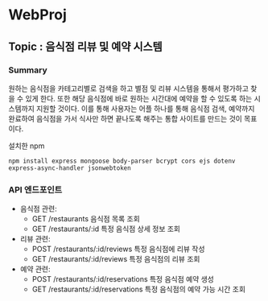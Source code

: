 # WebProj

## Topic : 음식점 리뷰 및 예약 시스템
### Summary
원하는 음식점을 카테고리별로 검색을 하고 별점 및 리뷰 시스템을 통해서 평가하고 찾을 수 있게 한다. 또한 해당 음식점에 바로 원하는 시간대에 예약을 할 수 있도록 하는 시스템까지 지원할 것이다. 이를 통해 사용자는 어플 하나를 통해 음식점 검색, 예약까지 완료하여 음식점을 가서 식사만 하면 끝나도록 해주는 통합 사이트를 만드는 것이 목표이다.

설치한 npm
```
npm install express mongoose body-parser bcrypt cors ejs dotenv express-async-handler jsonwebtoken
```

### API 엔드포인트
- 음식점 관련:
  - GET /restaurants 음식점 목록 조회
  - GET /restaurants/:id 특정 음식점 상세 정보 조회
- 리뷰 관련:
  - POST /restaurants/:id/reviews 특정 음식점에 리뷰 작성
  - GET /restaurants/:id/reviews 특정 음식점의 리뷰 조회
- 예약 관련:
  - POST /restaurants/:id/reservations 특정 음식점 예약 생성
  - GET /restaurants/:id/reservations 특정 음식점의 예약 가능 시간 조회
